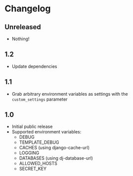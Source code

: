 # Changelog

## Unreleased

* Nothing!

## 1.2

* Update dependencies

## 1.1

* Grab arbitrary environment variables as settings with the `custom_settings` parameter

## 1.0

* Initial public release
* Supported environment variables:
    * DEBUG
    * TEMPLATE_DEBUG
    * CACHES (using django-cache-url)
    * LOGGING
    * DATABASES (using dj-database-url)
    * ALLOWED_HOSTS
    * SECRET_KEY
